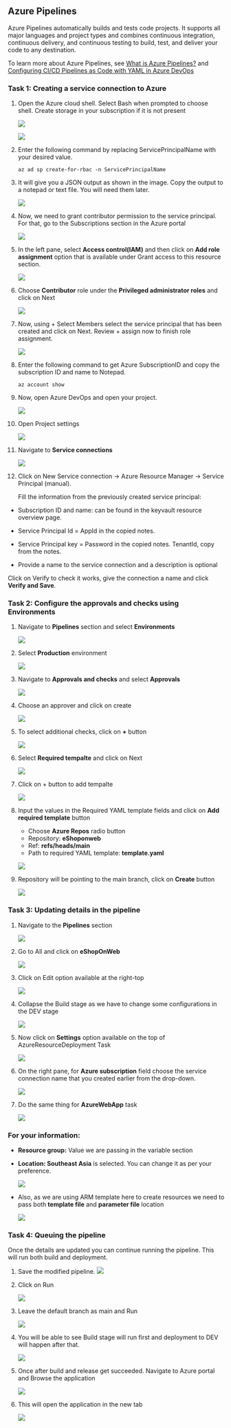 ## Azure Pipelines

Azure Pipelines automatically builds and tests code projects. It supports all major languages and project types and combines continuous integration, continuous delivery, and continuous testing to build, test, and deliver your code to any destination.

To learn more about Azure Pipelines, see <a href="https://learn.microsoft.com/en-us/azure/devops/pipelines/get-started/what-is-azure-pipelines?view=azure-devops"><u> What is Azure Pipelines?</u></a> and <a href="https://www.azuredevopslabs.com/labs/azuredevops/yaml/"><u>Configuring CI/CD Pipelines as Code with YAML in Azure DevOps</u></a>

### Task 1: Creating a service connection to Azure

1. Open the Azure cloud shell. Select Bash when prompted to choose shell. Create storage in your subscription if it is not present

    ![](images/pipelines/windows-bash.png)
    
    ![](images/pipelines/create-storage.png)

1. Enter the following command by replacing ServicePrincipalName with your desired value.

    `az ad sp create-for-rbac -n ServicePrincipalName`

1. It will give you a JSON output as shown in the image. Copy the output to a notepad or text file. You will need them later.

    ![](images/pipelines/appdetails.png)

1. Now, we need to grant contributor permission to the service principal. For that, go to the Subscriptions section in the Azure portal

    ![](images/pipelines/subscription.png)

1. In the left pane, select **Access control(IAM)** and then click on **Add role assignment** option that is available under Grant access to this resource section.

    ![](images/pipelines/add-role.png)

1. Choose **Contributor** role under the **Privileged administrator roles** and click on Next

    ![](images/pipelines/contributor.png)

1. Now, using + Select Members select the service principal that has been created and click on Next. Review + assign now to finish role assignment.

    ![](images/pipelines/reviewandassign.png)

1. Enter the following command to get Azure SubscriptionID and copy the subscription ID and name to Notepad.

    `az account show`


1. Now, open Azure DevOps and open your project.

    ![](images/pipelines/project.png)

1. Open Project settings

    ![](images/pipelines/projectsettings.png)

1. Navigate to **Service connections**

    ![](images/pipelines/sc.png)

1. Click on New Service connection -> Azure Resource Manager -> Service Principal (manual).

    Fill the information from the previously created service principal:

- Subscription ID and name: can be found in the keyvault resource overview page.

- Service Principal Id = AppId in the copied notes.

- Service Principal key = Password in the copied notes.
TenantId, copy from the notes.

- Provide a name to the service connection and a description is optional

Click on Verify to check it works, give the connection a name and click **Verify and Save**.

### Task 2: Configure the approvals and checks using Environments

1. Navigate to **Pipelines** section and select **Environments**

    ![](images/pipelines/select_environment.png)

1. Select **Production** environment

    ![](images/pipelines/navigate_production.png)

1. Navigate to **Approvals and checks** and select **Approvals**
    
    ![](images/pipelines/add_approvals.png)

1. Choose an approver and click on create

    ![](images/pipelines/choose_approver.png)

1. To select additional checks, click on **+** button

    ![](images/pipelines/add_additiona_checks.png)

1. Select **Required tempalte** and click on Next

    ![](images/pipelines/choose_require_tempalte.png)

1. Click on + button to add tempalte

    ![](images/pipelines/required_tempalte.png)

1. Input the values in the Required YAML template fields and click on **Add required template** button

    - Choose **Azure Repos** radio button
    - Repository: **eShoponweb**
    - Ref: **refs/heads/main**
    - Path to required YAML template: **template.yaml**

   ![](images/pipelines/input_values.png)

1. Repository will be pointing to the main branch, click on **Create** button

    ![](images/pipelines/click_create.png)



### Task 3: Updating details in the pipeline

1. Navigate to the **Pipelines** section

    ![](images/pipelines/pipelines.png)

1. Go to All and click on **eShopOnWeb**
   
    ![](images/pipelines/pipelines1.png)

1. Click on Edit option available at the right-top
   
    ![](images/pipelines/pipelines2.png)

1. Collapse the Build stage as we have to change some configurations in the DEV stage
   
    ![](images/pipelines/collapse.png)

1. Now click on **Settings** option available on the top of AzureResourceDeployment Task
   
   ![](images/pipelines/tasksettings.png)

1. On the right pane, for **Azure subscription** field choose the service connection name that you created earlier from the drop-down.
   
    ![](images/pipelines/choose-sub.png)

1. Do the same thing for **AzureWebApp** task
   
    ![](images/pipelines/choose-sub2.png)


### For your information:
  - **Resource group:** Value we are passing in the variable section
  - **Location: Southeast Asia** is selected. You can change it as per your preference.

    ![](images/pipelines/observe1.png)

- Also, as we are using ARM template here to create resources we need to pass both **template file** and **parameter file** location  

    ![](images/pipelines/observe2.png)
    


### Task 4: Queuing the pipeline

Once the details are updated you can continue running the pipeline. This will run both build and deployment.

1. Save the modified pipeline.
    ![](images/pipelines/save-pip.png)

1. Click on Run
   
    ![](images/pipelines/run-pip.png)

1. Leave the default branch as main and Run
   
    ![](images/pipelines/run1-pip.png)

1. You will be able to see Build stage will run first and deployment to DEV will happen after that.
   
    ![](images/pipelines/run2-pip.png)

1. Once after build and release get succeeded. Navigate to Azure portal and Browse the application
   
    ![](images/pipelines/browse-app.png)

1. This will open the application in the new tab
   
    ![](images/pipelines/eShop-app.png)

